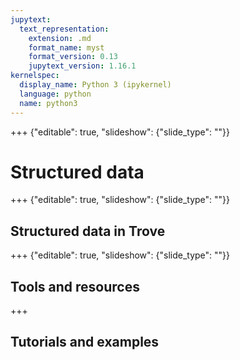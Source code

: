 ```yaml
---
jupytext:
  text_representation:
    extension: .md
    format_name: myst
    format_version: 0.13
    jupytext_version: 1.16.1
kernelspec:
  display_name: Python 3 (ipykernel)
  language: python
  name: python3
---
```


+++ {"editable": true, "slideshow": {"slide_type": ""}}

# Structured data

+++ {"editable": true, "slideshow": {"slide_type": ""}}

## Structured data in Trove

+++ {"editable": true, "slideshow": {"slide_type": ""}}

## Tools and resources


+++

## Tutorials and examples
